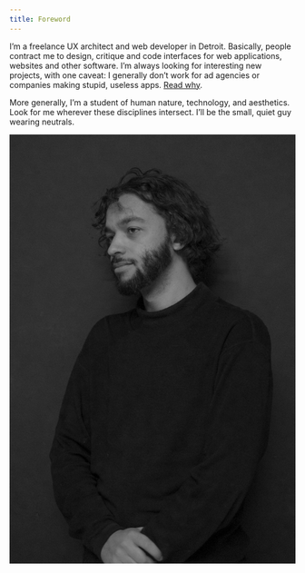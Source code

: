 ```yaml
---
title: Foreword
---
```


I’m a freelance UX architect and web developer in Detroit. Basically, people contract me to design, critique and code interfaces for web applications, websites and other software. I’m always looking for interesting new projects, with one caveat: I generally don’t work for ad agencies or companies making stupid, useless apps. [Read why](https://medium.com/happy-ninja/please-stop-making-worthless-apps-e893dd682a04#.mrvojhidq).

More generally, I’m a student of human nature, technology, and aesthetics. Look for me wherever these disciplines intersect. I’ll be the small, quiet guy wearing neutrals.

![a portrait of me](justin.jpg)